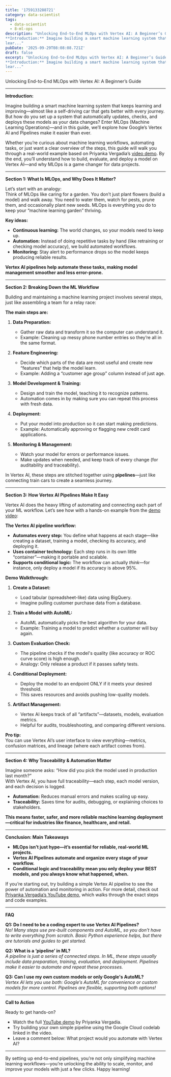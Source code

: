 ```yaml
---
title: '1759133288721'
category: data-scientist
tags:
  - data-scientist
  - 8-ml-ops
description: "Unlocking End-to-End MLOps with Vertex AI: A Beginner’s Guide ---
**Introduction:** Imagine building a smart machine learning system that keeps
lear..."
pubDate: '2025-09-29T08:08:08.721Z'
draft: false
excerpt: "Unlocking End-to-End MLOps with Vertex AI: A Beginner’s Guide ---
**Introduction:** Imagine building a smart machine learning system that keeps
lear..."
---
```


Unlocking End-to-End MLOps with Vertex AI: A Beginner’s Guide

---

**Introduction:**

Imagine building a smart machine learning system that keeps learning and improving—almost like a self-driving car that gets better with every journey. But how do you set up a system that automatically updates, checks, and deploys these models as your data changes? Enter MLOps (Machine Learning Operations)—and in this guide, we’ll explore how Google’s Vertex AI and Pipelines make it easier than ever.

Whether you’re curious about machine learning workflows, automating tasks, or just want a clear overview of the steps, this guide will walk you through a real-world example based on Priyanka Vergadia’s [video demo](https://www.youtube.com/watch?v=1ykDWsnL2LE). By the end, you’ll understand how to build, evaluate, and deploy a model on Vertex AI—and why MLOps is a game changer for data projects.

---

**Section 1: What Is MLOps, and Why Does It Matter?**

Let’s start with an analogy:  
Think of MLOps like caring for a garden. You don’t just plant flowers (build a model) and walk away. You need to water them, watch for pests, prune them, and occasionally plant new seeds. MLOps is everything you do to keep your “machine learning garden” thriving.

**Key ideas:**

- **Continuous learning:** The world changes, so your models need to keep up.
- **Automation:** Instead of doing repetitive tasks by hand (like retraining or checking model accuracy), we build automated workflows.
- **Monitoring:** Stay alert to performance drops so the model keeps producing reliable results.

**Vertex AI pipelines help automate these tasks, making model management smoother and less error-prone.**

---

**Section 2: Breaking Down the ML Workflow**

Building and maintaining a machine learning project involves several steps, just like assembling a team for a relay race:

**The main steps are:**

1. **Data Preparation:**  
   - Gather raw data and transform it so the computer can understand it.  
   - Example: Cleaning up messy phone number entries so they’re all in the same format.

2. **Feature Engineering:**  
   - Decide which parts of the data are most useful and create new “features” that help the model learn.
   - Example: Adding a “customer age group” column instead of just age.

3. **Model Development & Training:**  
   - Design and train the model, teaching it to recognize patterns.
   - Automation comes in by making sure you can repeat this process with fresh data.

4. **Deployment:**  
   - Put your model into production so it can start making predictions.
   - Example: Automatically approving or flagging new credit card applications.

5. **Monitoring & Management:**  
   - Watch your model for errors or performance issues.
   - Make updates when needed, and keep track of every change (for auditability and traceability).

In Vertex AI, these steps are stitched together using **pipelines**—just like connecting train cars to create a seamless journey.

---

**Section 3: How Vertex AI Pipelines Make It Easy**

Vertex AI does the heavy lifting of automating and connecting each part of your ML workflow. Let’s see how with a hands-on example from the [demo video](https://www.youtube.com/watch?v=1ykDWsnL2LE):

**The Vertex AI pipeline workflow:**

- **Automates every step:** You define what happens at each stage—like creating a dataset, training a model, checking its accuracy, and deploying it.
- **Uses container technology:** Each step runs in its own little “container”—making it portable and scalable.
- **Supports conditional logic:** The workflow can actually *think*—for instance, only deploy a model if its accuracy is above 95%.

**Demo Walkthrough:**

1. **Create a Dataset:**  
   - Load tabular (spreadsheet-like) data using BigQuery.  
   - Imagine pulling customer purchase data from a database.

2. **Train a Model with AutoML:**  
   - AutoML automatically picks the best algorithm for your data.
   - Example: Training a model to predict whether a customer will buy again.

3. **Custom Evaluation Check:**  
   - The pipeline checks if the model's quality (like accuracy or ROC curve score) is high enough.
   - Analogy: Only release a product if it passes safety tests.

4. **Conditional Deployment:**  
   - Deploy the model to an endpoint ONLY if it meets your desired threshold.
   - This saves resources and avoids pushing low-quality models.

5. **Artifact Management:**  
   - Vertex AI keeps track of all “artifacts”—datasets, models, evaluation metrics.
   - Helpful for audits, troubleshooting, and comparing different versions.

**Pro tip:**  
You can use Vertex AI’s user interface to view everything—metrics, confusion matrices, and lineage (where each artifact comes from).

---

**Section 4: Why Traceability & Automation Matter**

Imagine someone asks: “How did you pick the model used in production last month?”  
With Vertex AI, you have full traceability—each step, each model version, and each decision is logged.

- **Automation:** Reduces manual errors and makes scaling up easy.
- **Traceability:** Saves time for audits, debugging, or explaining choices to stakeholders.

**This means faster, safer, and more reliable machine learning deployment—critical for industries like finance, healthcare, and retail.**

---

**Conclusion: Main Takeaways**

- **MLOps isn’t just hype—it’s essential for reliable, real-world ML projects.**
- **Vertex AI Pipelines automate and organize every stage of your workflow.**
- **Conditional logic and traceability mean you only deploy your BEST models, and you always know what happened, when.**

If you’re starting out, try building a simple Vertex AI pipeline to see the power of automation and monitoring in action. For more detail, check out [Priyanka Vergadia’s YouTube demo](https://www.youtube.com/watch?v=1ykDWsnL2LE), which walks through the exact steps and code examples.

---

**FAQ**

**Q1: Do I need to be a coding expert to use Vertex AI Pipelines?**  
*No! Many steps use pre-built components and AutoML, so you don’t have to write everything from scratch. Basic Python experience helps, but there are tutorials and guides to get started.*

**Q2: What is a ‘pipeline’ in ML?**  
*A pipeline is just a series of connected steps. In ML, these steps usually include data preparation, training, evaluation, and deployment. Pipelines make it easier to automate and repeat these processes.*

**Q3: Can I use my own custom models or only Google's AutoML?**  
*Vertex AI lets you use both: Google’s AutoML for convenience or custom models for more control. Pipelines are flexible, supporting both options!*

---

**Call to Action**

Ready to get hands-on?  
- Watch the full [YouTube demo](https://www.youtube.com/watch?v=1ykDWsnL2LE) by Priyanka Vergadia.
- Try building your own simple pipeline using the Google Cloud codelab linked in the video.
- Leave a comment below: What project would you automate with Vertex AI?

---

By setting up end-to-end pipelines, you’re not only simplifying machine learning workflows—you’re unlocking the ability to scale, monitor, and improve your models with just a few clicks. Happy learning!